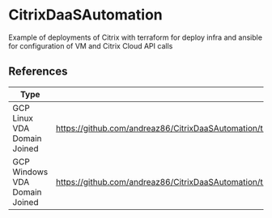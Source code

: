 # CitrixDaaSAutomation
Example of deployments of Citrix with terraform for deploy infra and ansible for configuration of VM and Citrix Cloud API calls 

## References

| Type                          | Link                                                                                                    |
| ------------------------------| ------------------------------------------------------------------------------------------------------- |
| GCP Linux VDA Domain Joined   | https://github.com/andreaz86/CitrixDaaSAutomation/tree/master/GCP/Linux%20VDA%20MCS%20Domain%20Joined   |
| GCP Windows VDA Domain Joined | https://github.com/andreaz86/CitrixDaaSAutomation/tree/master/GCP/Windows%20VDA%20MCS%20Domain%20Joined |
